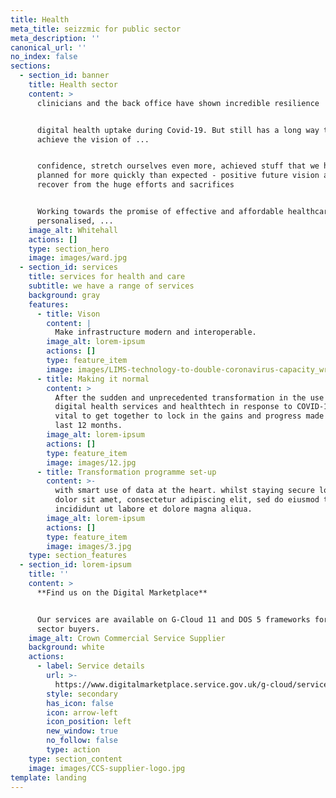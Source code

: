 ```yaml
---
title: Health
meta_title: seizzmic for public sector
meta_description: ''
canonical_url: ''
no_index: false
sections:
  - section_id: banner
    title: Health sector
    content: >
      clinicians and the back office have shown incredible resilience


      digital health uptake during Covid-19. But still has a long way to go to
      achieve the vision of ...


      confidence, stretch ourselves even more, achieved stuff that we had
      planned for more quickly than expected - positive future vision as we
      recover from the huge efforts and sacrifices


      Working towards the promise of effective and affordable healthcare,
      personalised, ...
    image_alt: Whitehall
    actions: []
    type: section_hero
    image: images/ward.jpg
  - section_id: services
    title: services for health and care
    subtitle: we have a range of services
    background: gray
    features:
      - title: Vison
        content: |
          Make infrastructure modern and interoperable.
        image_alt: lorem-ipsum
        actions: []
        type: feature_item
        image: images/LIMS-technology-to-double-coronavirus-capacity_wrbm_large.jpg
      - title: Making it normal
        content: >
          After the sudden and unprecedented transformation in the use of
          digital health services and healthtech in response to COVID-19, it’s
          vital to get together to lock in the gains and progress made over the
          last 12 months.
        image_alt: lorem-ipsum
        actions: []
        type: feature_item
        image: images/12.jpg
      - title: Transformation programme set-up
        content: >-
          with smart use of data at the heart. whilst staying secure lorem ipsum
          dolor sit amet, consectetur adipiscing elit, sed do eiusmod tempor
          incididunt ut labore et dolore magna aliqua.
        image_alt: lorem-ipsum
        actions: []
        type: feature_item
        image: images/3.jpg
    type: section_features
  - section_id: lorem-ipsum
    title: ''
    content: >
      **Find us on the Digital Marketplace**


      Our services are available on G-Cloud 11 and DOS 5 frameworks for public
      sector buyers.
    image_alt: Crown Commercial Service Supplier
    background: white
    actions:
      - label: Service details
        url: >-
          https://www.digitalmarketplace.service.gov.uk/g-cloud/services/792657564746209
        style: secondary
        has_icon: false
        icon: arrow-left
        icon_position: left
        new_window: true
        no_follow: false
        type: action
    type: section_content
    image: images/CCS-supplier-logo.jpg
template: landing
---
```

